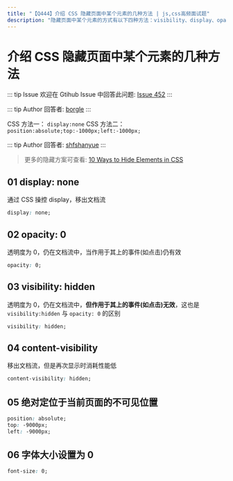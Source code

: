 ```yaml
---
title: "【Q444】介绍 CSS 隐藏页面中某个元素的几种方法 | js,css高频面试题"
description: "隐藏页面中某个元素的方式有以下四种方法：visibility、display、opacity及不可见位置，其中的区别见下描述 undefined 字节跳动面试题、阿里腾讯面试题、美团小米面试题。"
---
```


# 介绍 CSS 隐藏页面中某个元素的几种方法

::: tip Issue
欢迎在 Gtihub Issue 中回答此问题: [Issue 452](https://github.com/shfshanyue/Daily-Question/issues/452)
:::

::: tip Author
回答者: [borgle](https://github.com/borgle)
:::

CSS 方法一：
`display:none`
CSS 方法二：
`position:absolute;top:-1000px;left:-1000px;`

::: tip Author
回答者: [shfshanyue](https://github.com/shfshanyue)
:::

> 更多的隐藏方案可查看: [10 Ways to Hide Elements in CSS](https://www.sitepoint.com/hide-elements-in-css/)

## 01 display: none

通过 CSS 操控 display，移出文档流

```css
display: none;
```

## 02 opacity: 0

透明度为 0，仍在文档流中，当作用于其上的事件(如点击)仍有效

```css
opacity: 0;
```

## 03 visibility: hidden

透明度为 0，仍在文档流中，**但作用于其上的事件(如点击)无效**，这也是 `visibility:hidden` 与 `opacity: 0` 的区别

```css
visibility: hidden;
```

## 04 content-visibility

移出文档流，但是再次显示时消耗性能低

```css
content-visibility: hidden;
```

## 05 绝对定位于当前页面的不可见位置

```css
position: absolute;
top: -9000px;
left: -9000px;
```

## 06 字体大小设置为 0

```css
font-size: 0;
```
